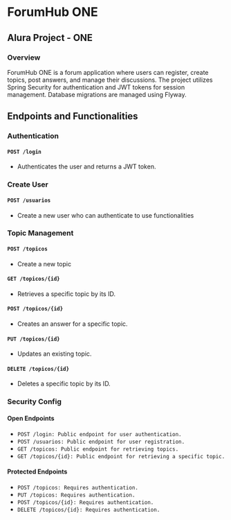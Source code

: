 # ForumHub ONE

## Alura Project - ONE

### Overview
ForumHub ONE is a forum application where users can register, create topics, post answers, and manage their discussions. The project utilizes Spring Security for authentication and JWT tokens for session management. Database migrations are managed using Flyway.

## Endpoints and Functionalities

### Authentication

#### `POST /login`
- Authenticates the user and returns a JWT token.
 
### Create User

#### `POST /usuarios`
- Create a new user who can  authenticate to use functionalities


### Topic Management

#### `POST /topicos`
- Create a new topic

#### `GET /topicos/{id}`
- Retrieves a specific topic by its ID.

#### `POST /topicos/{id}`
-  Creates an answer for a specific topic.

#### `PUT /topicos/{id}`
-  Updates an existing topic.

#### `DELETE /topicos/{id}`
- Deletes a specific topic by its ID.

### Security Config
#### Open Endpoints
- `POST /login: Public endpoint for user authentication.`
- `POST /usuarios: Public endpoint for user registration.`
- `GET /topicos: Public endpoint for retrieving topics.`
- `GET /topicos/{id}: Public endpoint for retrieving a specific topic.`

#### Protected Endpoints
- `POST /topicos: Requires authentication.`
- `PUT /topicos: Requires authentication.`
- `POST /topicos/{id}: Requires authentication.`
- `DELETE /topicos/{id}: Requires authentication.`